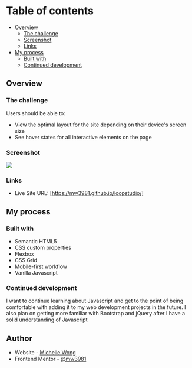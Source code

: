 # Table of contents

- [Overview](#overview)
  - [The challenge](#the-challenge)
  - [Screenshot](#screenshot)
  - [Links](#links)
- [My process](#my-process)
  - [Built with](#built-with)
  - [Continued development](#continued-development)

## Overview

### The challenge

Users should be able to:

- View the optimal layout for the site depending on their device's screen size
- See hover states for all interactive elements on the page

### Screenshot

![](loopstudio.png)

### Links

- Live Site URL: [https://mw3981.github.io/loopstudio/]

## My process

### Built with

- Semantic HTML5
- CSS custom properties
- Flexbox
- CSS Grid
- Mobile-first workflow
- Vanilla Javascript

### Continued development

I want to continue learning about Javascript and get to the point of being comfortable with adding it to my web development projects in the future. I also plan on getting more familiar with Bootstrap and jQuery after I have a solid understanding of Javascript

## Author

- Website - [Michelle Wong](https://www.michellewong.me)
- Frontend Mentor - [@mw3981](https://www.frontendmentor.io/profile/mw3981)
